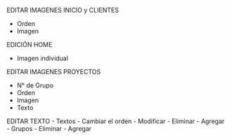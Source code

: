 EDITAR IMAGENES INICIO y CLIENTES
- Orden
- Imagen

EDICIÓN HOME
- Imagen individual

EDITAR IMAGENES PROYECTOS
- N° de Grupo
- Orden
- Imagen
- Texto

EDITAR TEXTO
	- Textos
		- Cambiar el orden
		- Modificar
		- Eliminar
		- Agregar
	- Grupos
		- Eliminar
		- Agregar
